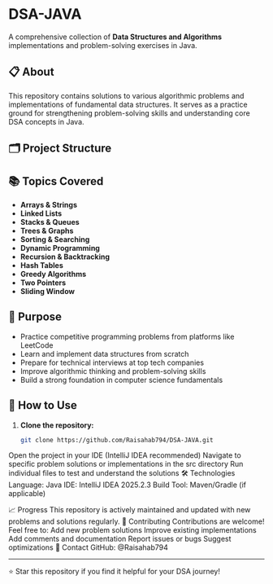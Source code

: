# DSA-JAVA

A comprehensive collection of **Data Structures and Algorithms** implementations and problem-solving exercises in Java.

## 📋 About

This repository contains solutions to various algorithmic problems and implementations of fundamental data structures. It serves as a practice ground for strengthening problem-solving skills and understanding core DSA concepts in Java.

## 🗂️ Project Structure

## 📚 Topics Covered

- **Arrays & Strings**
- **Linked Lists**
- **Stacks & Queues**
- **Trees & Graphs**
- **Sorting & Searching**
- **Dynamic Programming**
- **Recursion & Backtracking**
- **Hash Tables**
- **Greedy Algorithms**
- **Two Pointers**
- **Sliding Window**

## 🎯 Purpose

- Practice competitive programming problems from platforms like LeetCode
- Learn and implement data structures from scratch
- Prepare for technical interviews at top tech companies
- Improve algorithmic thinking and problem-solving skills
- Build a strong foundation in computer science fundamentals

## 🚀 How to Use

1. **Clone the repository:**
   ```bash
   git clone https://github.com/Raisahab794/DSA-JAVA.git

Open the project in your IDE (IntelliJ IDEA recommended)
Navigate to specific problem solutions or implementations in the src directory
Run individual files to test and understand the solutions
🛠️ Technologies
Language: Java
IDE: IntelliJ IDEA 2025.2.3
Build Tool: Maven/Gradle (if applicable)

📈 Progress
This repository is actively maintained and updated with new problems and solutions regularly.
📝 Contributing
Contributions are welcome! Feel free to:
Add new problem solutions
Improve existing implementations
Add comments and documentation
Report issues or bugs
Suggest optimizations
📧 Contact
GitHub: @Raisahab794
<hr></hr>
⭐ Star this repository if you find it helpful for your DSA journey!
